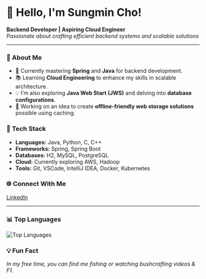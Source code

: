 # 👋 Hello, I'm Sungmin Cho!

**Backend Developer | Aspiring Cloud Engineer**  
*Passionate about crafting efficient backend systems and scalable solutions*

---

### 🚀 About Me
- 🌱 Currently mastering **Spring** and **Java** for backend development.
- 📚 Learning **Cloud Engineering** to enhance my skills in scalable architecture.
- 💡 I’m also exploring **Java Web Start (JWS)** and delving into **database configurations**.
- 💼 Working on an idea to create **offline-friendly web storage solutions** possible using caching.

### 🔧 Tech Stack
- **Languages:** Java, Python, C, C++
- **Frameworks:** Spring, Spring Boot
- **Databases:** H2, MySQL, PostgreSQL
- **Cloud:** Currently exploring AWS, Hadoop
- **Tools:** Git, VSCode, IntelliJ IDEA, Docker, Kubernetes

### 🌐 Connect With Me
[LinkedIn](https://www.linkedin.com/in/sungmincho0930)

---

### 📊 Top Languages
![Top Languages](https://github-readme-stats.vercel.app/api/top-langs/?username=samcho02&layout=compact&theme=radical)

### 💡 Fun Fact
*In my free time, you can find me fishing or watching bushcrafting videos & F1.*
